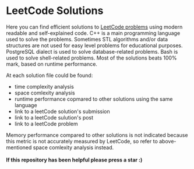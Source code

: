 # LeetCode Solutions
Here you can find efficient solutions to [LeetCode problems](https://leetcode.com/problemset/) using modern readable and self-explained code. C++ is a main programming language used to solve the problems. Sometimes STL algorithms and/or data structures are not used for easy level problems for educational purposes. PostgreSQL dialect is used to solve database-related problems. Bash is used to solve shell-related problems. Most of the solutions beats 100% mark, based on runtime performance.   
<p></p>
At each solution file could be found:
<ul>
  <li>time complexity analysis</li>
  <li>space comlexity analysis</li>
  <li>runtime performance copmared to other solutions using the same language</li>
  <li>link to a leetCode solution's submission</li>
  <li>link to a leetCode sulution's post</li>
  <li>link to a leetCode problem</li>
</ul>
Memory performance compared to other solutions is not indicated because this metric is not accurately measured by LeetCode, so refer to above-mentioned space comlexity analysis instead.<br>
<br>
<b>If this repository has been helpful please press a star :)</b>
